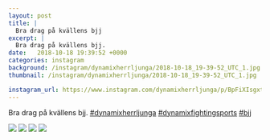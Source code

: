 ```yaml
---
layout: post
title: |
  Bra drag på kvällens bjj
excerpt: |
  Bra drag på kvällens bjj.   
date:   2018-10-18 19:39:52 +0000
categories: instagram
background: /instagram/dynamixherrljunga/2018-10-18_19-39-52_UTC_1.jpg
thumbnail: /instagram/dynamixherrljunga/2018-10-18_19-39-52_UTC_1.jpg

instagram_url: https://www.instagram.com/dynamixherrljunga/p/BpFiXIsgxty
---
```

Bra drag på kvällens bjj. [#dynamixherrljunga](https://www.instagram.com/explore/tags/dynamixherrljunga/) [#dynamixfightingsports](https://www.instagram.com/explore/tags/dynamixfightingsports/) [#bjj](https://www.instagram.com/explore/tags/bjj/)



<img src='/www-dynamix-herrljunga/instagram/dynamixherrljunga/2018-10-18_19-39-52_UTC_1.jpg' class='img-fluid' />


<img src='/www-dynamix-herrljunga/instagram/dynamixherrljunga/2018-10-18_19-39-52_UTC_2.jpg' class='img-fluid' />


<img src='/www-dynamix-herrljunga/instagram/dynamixherrljunga/2018-10-18_19-39-52_UTC_3.jpg' class='img-fluid' />


<img src='/www-dynamix-herrljunga/instagram/dynamixherrljunga/2018-10-18_19-39-52_UTC_4.jpg' class='img-fluid' />
